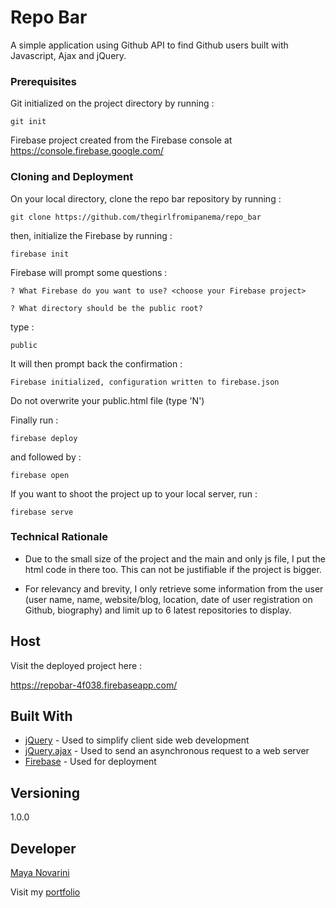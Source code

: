 # Repo Bar

A simple application using Github API to find Github users built with Javascript, Ajax and jQuery.

### Prerequisites

Git initialized on the project directory by running :

```
git init
```

Firebase project created from the Firebase console at https://console.firebase.google.com/


### Cloning and Deployment

On your local directory, clone the repo bar repository by running :

```
git clone https://github.com/thegirlfromipanema/repo_bar
```

then, initialize the Firebase by running :

```
firebase init
```

Firebase will prompt some questions :
```
? What Firebase do you want to use? <choose your Firebase project>
```

```
? What directory should be the public root?
```

type :
```
public
```

It will then prompt back the confirmation :
```
Firebase initialized, configuration written to firebase.json  
```

Do not overwrite your public.html file (type 'N')

Finally run :

```
firebase deploy
```

and followed by :

```
firebase open
```

If you want to shoot the project up to your local server, run :

```
firebase serve

```

### Technical Rationale

- Due to the small size of the project and the main and only js file, I put the html code in there too.
This can not be justifiable if the project is bigger.

- For relevancy and brevity, I only retrieve some information from the user (user name, name, website/blog, location, date of user registration on Github, biography) and limit up to 6 latest repositories to display.


## Host

Visit the deployed project here :

https://repobar-4f038.firebaseapp.com/

## Built With

* [jQuery](https://jquery.com/) - Used to simplify client side web development
* [jQuery.ajax](http://api.jquery.com/jquery.ajax/) - Used to send an asynchronous request to a web server
* [Firebase](https://firebase.google.com/) - Used for deployment

## Versioning

1.0.0

## Developer

[Maya Novarini](https://github.com/thegirlfromipanema?tab=repositories)

Visit my [portfolio](http://mayanovarini.com)
